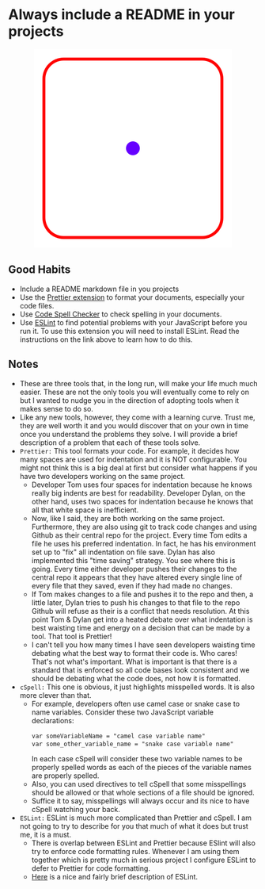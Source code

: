 # Always include a README in your projects

<div align="center"><img src="./langan-polygon.svg" /></div>

## Good Habits

- Include a README markdown file in you projects
- Use the [Prettier extension](https://marketplace.visualstudio.com/items?itemName=esbenp.prettier-vscode) to format your documents, especially your code files.
- Use [Code Spell Checker](https://marketplace.visualstudio.com/items?itemName=streetsidesoftware.code-spell-checker) to check spelling in your documents.
- Use [ESLint](https://marketplace.visualstudio.com/items?itemName=dbaeumer.vscode-eslint) to find potential problems with your JavaScript before you run it. To use this extension you will need to install ESLint. Read the instructions on the link above to learn how to do this.

## Notes

- These are three tools that, in the long run, will make your life much much easier. These are not the only tools you will eventually come to rely on but I wanted to nudge you in the direction of adopting tools when it makes sense to do so.
- Like any new tools, however, they come with a learning curve. Trust me, they are well worth it and you would discover that on your own in time once you understand the problems they solve. I will provide a brief description of a problem that each of these tools solve.
- `Prettier:` This tool formats your code. For example, it decides how many spaces are used for indentation and it is NOT configurable. You might not think this is a big deal at first but consider what happens if you have two developers working on the same project.
  - Developer Tom uses four spaces for indentation because he knows really big indents are best for readability. Developer Dylan, on the other hand, uses two spaces for indentation because he knows that all that white space is inefficient.
  - Now, like I said, they are both working on the same project. Furthermore, they are also using git to track code changes and using Github as their central repo for the project. Every time Tom edits a file he uses his preferred indentation. In fact, he has his environment set up to "fix" all indentation on file save. Dylan has also implemented this "time saving" strategy. You see where this is going. Every time either developer pushes their changes to the central repo it appears that they have altered every single line of every file that they saved, even if they had made no changes.
  - If Tom makes changes to a file and pushes it to the repo and then, a little later, Dylan tries to push his changes to that file to the repo Github will refuse as their is a conflict that needs resolution. At this point Tom & Dylan get into a heated debate over what indentation is best waisting time and energy on a decision that can be made by a tool. That tool is Prettier!
  - I can't tell you how many times I have seen developers waisting time debating what the best way to format their code is. Who cares! That's not what's important. What is important is that there is a standard that is enforced so all code bases look consistent and we should be debating what the code does, not how it is formatted.
- `cSpell:` This one is obvious, it just highlights misspelled words. It is also more clever than that.
  - For example, developers often use camel case or snake case to name variables. Consider these two JavaScript variable declarations:
    ```
    var someVariableName = "camel case variable name"
    var some_other_variable_name = "snake case variable name"
    ```
    In each case cSpell will consider these two variable names to be properly spelled words as each of the pieces of the variable names are properly spelled.
  - Also, you can used directives to tell cSpell that some misspellings should be allowed or that whole sections of a file should be ignored.
  - Suffice it to say, misspellings will always occur and its nice to have cSpell watching your back.
- `ESLint:` ESLint is much more complicated than Prettier and cSpell. I am not going to try to describe for you that much of what it does but trust me, it is a must.
  - There is overlap between ESLint and Prettier because ESlint will also try to enforce code formatting rules. Whenever I am using them together which is pretty much in serious project I configure ESLint to defer to Prettier for code formatting.
  - [Here](https://medium.com/@dhinesh4668/a-comprehensive-guide-to-eslint-from-basics-to-advanced-4defc05800e0) is a nice and fairly brief description of ESLint.

